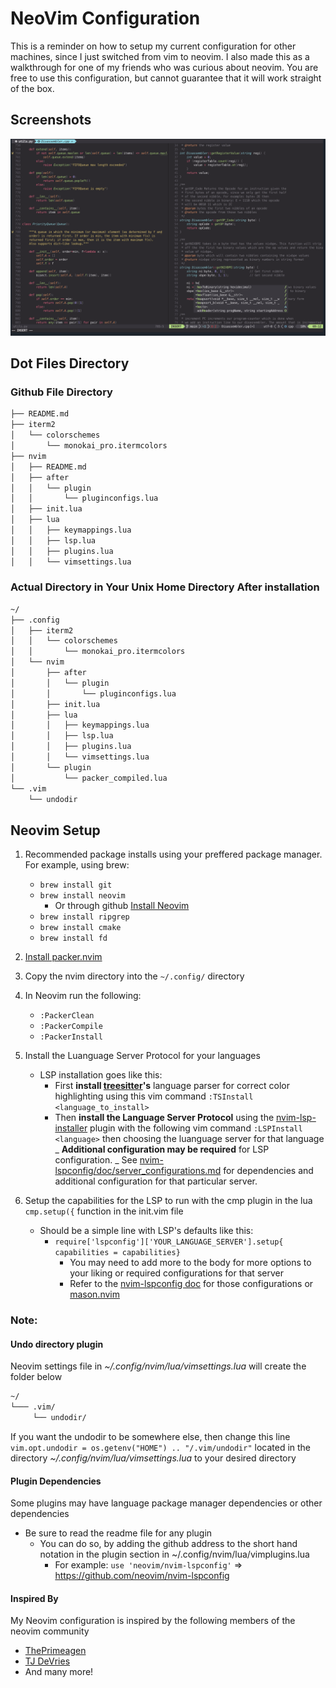 # NeoVim Configuration
This is a reminder on how to setup my current configuration for other machines, since I just switched from vim to neovim. I also made this as a walkthrough for
one of my friends who was curious about neovim.
You are free to use this configuration, but cannot guarantee that it will work straight of the box.
## Screenshots
![Neovim Configuration](https://github.com/AmielCyber/MacDotFiles/blob/main/screenShots/neovimConfigScreen.png)

## Dot Files Directory

### Github File Directory

```bash
├── README.md
├── iterm2
│   └── colorschemes
│       └── monokai_pro.itermcolors
├── nvim
│   ├── README.md
│   ├── after
│   │   └── plugin
│   │       └── pluginconfigs.lua
│   ├── init.lua
│   ├── lua
│   │   ├── keymappings.lua
│   │   ├── lsp.lua
│   │   ├── plugins.lua
│   │   └── vimsettings.lua
```

### Actual Directory in Your Unix Home Directory After installation

```bash
~/
├── .config
│   ├── iterm2
│   │   └── colorschemes
│   │       └── monokai_pro.itermcolors
│   └── nvim
│       ├── after
│       │   └── plugin
│       │       └── pluginconfigs.lua
│       ├── init.lua
│       ├── lua
│       │   ├── keymappings.lua
│       │   ├── lsp.lua
│       │   ├── plugins.lua
│       │   └── vimsettings.lua
│       └── plugin
│           └── packer_compiled.lua
└── .vim
    └── undodir
```

## Neovim Setup

1. Recommended package installs using your preffered package manager. For example, using brew:
   - `brew install git`
   - `brew install neovim`
     - Or through github [Install Neovim](https://github.com/neovim/neovim/wiki/Installing-Neovim)
   - `brew install ripgrep`
   - `brew install cmake`
   - `brew install fd`

2. [Install packer.nvim](https://github.com/wbthomason/packer.nvim)

3. Copy the nvim directory into the `~/.config/` directory

4. In Neovim run the following:
   - `:PackerClean`
   - `:PackerCompile`
   - `:PackerInstall`

5. Install the Luanguage Server Protocol for your languages
   - LSP installation goes like this:
     - First **install [treesitter](https://github.com/nvim-treesitter/nvim-treesitter)'s** language parser for correct
       color highlighting using this vim command `:TSInstall <language_to_install>`
     - Then **install the Language Server Protocol** using the [nvim-lsp-installer](https://github.com/williamboman/nvim-lsp-installer)
       plugin with the following vim command `:LSPInstall <language>` then choosing the luanguage server for that language
       _ **Additional configuration may be required** for LSP configuration.
       _ See [nvim-lspconfig/doc/server_configurations.md](https://github.com/neovim/nvim-lspconfig/blob/master/doc/server_configurations.md#remark_ls)
       for dependencies and additional configuration for that particular server.

6. Setup the capabilities for the LSP to run with the cmp plugin in the lua `cmp.setup({` function in the init.vim file
   - Should be a simple line with LSP's defaults like this:
     - `require['lspconfig']['YOUR_LANGUAGE_SERVER'].setup{ capabilities = capabilities}`
       - You may need to add more to the body for more options to your liking or required configurations for that server
       - Refer to the [nvim-lspconfig doc](https://github.com/neovim/nvim-lspconfig/blob/master/doc/server_configurations.md#remark_ls) for those configurations
         or [mason.nvim](https://github.com/williamboman/mason.nvim)

### Note:
#### Undo directory plugin
Neovim settings file in _~/.config/nvim/lua/vimsettings.lua_ will create the folder below

```bash
~/
└─── .vim/
     └── undodir/
```

If you want the undodir to be somewhere else, then change this line
`vim.opt.undodir = os.getenv("HOME") .. "/.vim/undodir"`
located in the directory _~/.config/nvim/lua/vimsettings.lua_ to your desired directory

#### Plugin Dependencies

Some plugins may have language package manager dependencies or other dependencies

- Be sure to read the readme file for any plugin
  - You can do so, by adding the github address to the short hand notation in the plugin section in ~/.config/nvim/lua/vimplugins.lua
    - For example: `use 'neovim/nvim-lspconfig'` => https://github.com/neovim/nvim-lspconfig

#### Inspired By
My Neovim configuration is inspired by the following members of the neovim community

- [ThePrimeagen](https://github.com/ThePrimeagen)
- [TJ DeVries](https://github.com/tjdevries)
- And many more!
